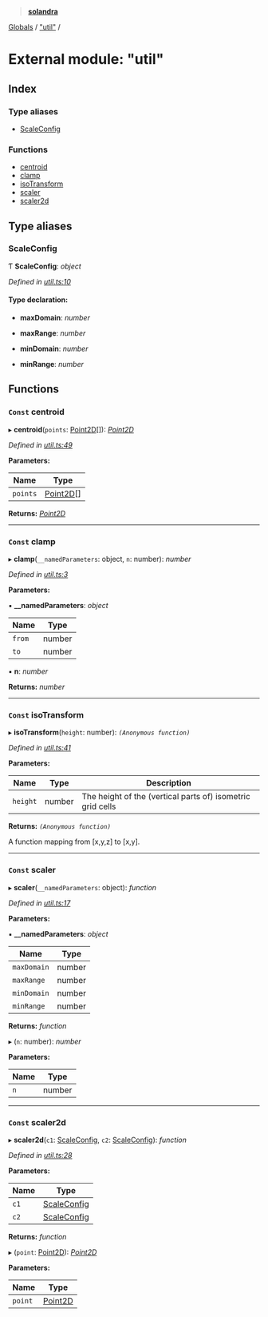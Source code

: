 > **[solandra](../README.md)**

[Globals](../README.md) / ["util"](_util_.md) /

# External module: "util"

## Index

### Type aliases

* [ScaleConfig](_util_.md#scaleconfig)

### Functions

* [centroid](_util_.md#const-centroid)
* [clamp](_util_.md#const-clamp)
* [isoTransform](_util_.md#const-isotransform)
* [scaler](_util_.md#const-scaler)
* [scaler2d](_util_.md#const-scaler2d)

## Type aliases

###  ScaleConfig

Ƭ **ScaleConfig**: *object*

*Defined in [util.ts:10](https://github.com/jamesporter/solandra/blob/0b8a323/src/lib/util.ts#L10)*

#### Type declaration:

* **maxDomain**: *number*

* **maxRange**: *number*

* **minDomain**: *number*

* **minRange**: *number*

## Functions

### `Const` centroid

▸ **centroid**(`points`: [Point2D](_types_sol_.md#point2d)[]): *[Point2D](_types_sol_.md#point2d)*

*Defined in [util.ts:49](https://github.com/jamesporter/solandra/blob/0b8a323/src/lib/util.ts#L49)*

**Parameters:**

Name | Type |
------ | ------ |
`points` | [Point2D](_types_sol_.md#point2d)[] |

**Returns:** *[Point2D](_types_sol_.md#point2d)*

___

### `Const` clamp

▸ **clamp**(`__namedParameters`: object, `n`: number): *number*

*Defined in [util.ts:3](https://github.com/jamesporter/solandra/blob/0b8a323/src/lib/util.ts#L3)*

**Parameters:**

▪ **__namedParameters**: *object*

Name | Type |
------ | ------ |
`from` | number |
`to` | number |

▪ **n**: *number*

**Returns:** *number*

___

### `Const` isoTransform

▸ **isoTransform**(`height`: number): *`(Anonymous function)`*

*Defined in [util.ts:41](https://github.com/jamesporter/solandra/blob/0b8a323/src/lib/util.ts#L41)*

**Parameters:**

Name | Type | Description |
------ | ------ | ------ |
`height` | number | The height of the (vertical parts of) isometric grid cells |

**Returns:** *`(Anonymous function)`*

A function mapping from [x,y,z] to [x,y].

___

### `Const` scaler

▸ **scaler**(`__namedParameters`: object): *function*

*Defined in [util.ts:17](https://github.com/jamesporter/solandra/blob/0b8a323/src/lib/util.ts#L17)*

**Parameters:**

▪ **__namedParameters**: *object*

Name | Type |
------ | ------ |
`maxDomain` | number |
`maxRange` | number |
`minDomain` | number |
`minRange` | number |

**Returns:** *function*

▸ (`n`: number): *number*

**Parameters:**

Name | Type |
------ | ------ |
`n` | number |

___

### `Const` scaler2d

▸ **scaler2d**(`c1`: [ScaleConfig](_util_.md#scaleconfig), `c2`: [ScaleConfig](_util_.md#scaleconfig)): *function*

*Defined in [util.ts:28](https://github.com/jamesporter/solandra/blob/0b8a323/src/lib/util.ts#L28)*

**Parameters:**

Name | Type |
------ | ------ |
`c1` | [ScaleConfig](_util_.md#scaleconfig) |
`c2` | [ScaleConfig](_util_.md#scaleconfig) |

**Returns:** *function*

▸ (`point`: [Point2D](_types_sol_.md#point2d)): *[Point2D](_types_sol_.md#point2d)*

**Parameters:**

Name | Type |
------ | ------ |
`point` | [Point2D](_types_sol_.md#point2d) |